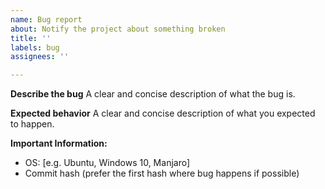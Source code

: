 ```yaml
---
name: Bug report
about: Notify the project about something broken
title: ''
labels: bug
assignees: ''

---
```


**Describe the bug**
A clear and concise description of what the bug is.

**Expected behavior**
A clear and concise description of what you expected to happen.

**Important Information:**
 - OS: [e.g. Ubuntu, Windows 10, Manjaro]
 - Commit hash (prefer the first hash where bug happens if possible)
